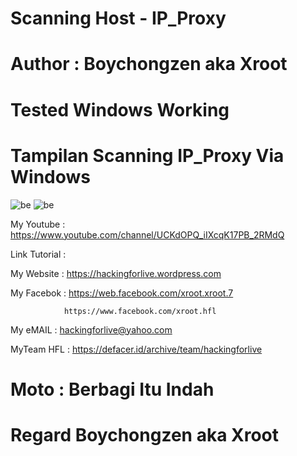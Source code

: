 # Scanning Host - IP_Proxy 

# Author : Boychongzen aka Xroot

# Tested  Windows Working

# Tampilan Scanning IP_Proxy Via Windows
![be](https://raw.githubusercontent.com/boychongzen18/IP-Scanner/master/cmd.jpg)
![be](https://raw.githubusercontent.com/boychongzen18/IP-Scanner/master/ip.jpg)

My Youtube    : https://www.youtube.com/channel/UCKdOPQ_iIXcqK17PB_2RMdQ

Link Tutorial :

My Website    : https://hackingforlive.wordpress.com

My Facebok    : https://web.facebook.com/xroot.xroot.7

                https://www.facebook.com/xroot.hfl

My eMAIL      : hackingforlive@yahoo.com

MyTeam HFL    : https://defacer.id/archive/team/hackingforlive

# Moto : Berbagi Itu Indah

# Regard Boychongzen aka Xroot
